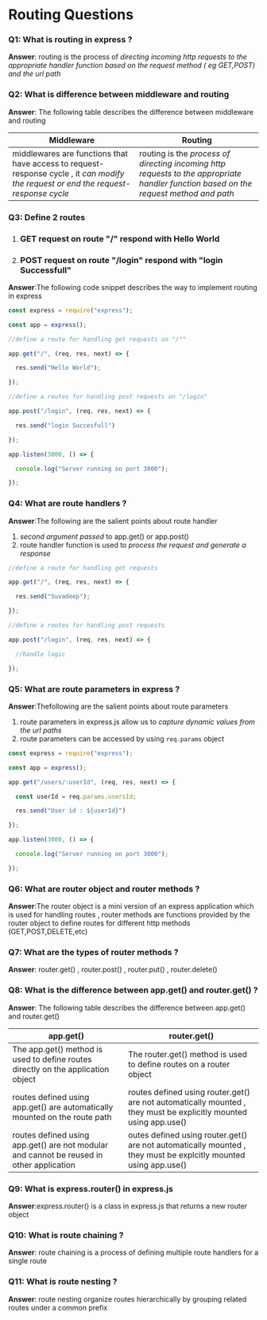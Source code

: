 # Routing Questions

### Q1: What is routing in express ?

**Answer**: routing is the process of *directing incoming http requests to the appropriate handler function based on the request method ( eg GET,POST) and the url path*  

### Q2: What is difference between middleware and routing 

**Answer**: The following table describes the difference between middleware and routing 

| Middleware                                                   | Routing                                                      |
| ------------------------------------------------------------ | ------------------------------------------------------------ |
| middlewares are functions that have access to request-response cycle , it *can modify the request or end the request-response cycle* | routing is the *process of directing  incoming http requests to the appropriate handler function based on the request method and path* |

### Q3: Define 2 routes 

1. ### GET request on  route "/"  respond with  Hello World 

2. ### POST request on  route "/login" respond with "login Successfull"

**Answer**:The following code snippet describes the way to implement routing in express

```javascript
const express = require("express");

const app = express();

//define a route for handling get requests on "/""

app.get("/", (req, res, next) => {

  res.send("Hello World");

});

//define a routes for handling post requests on "/login"

app.post("/login", (req, res, next) => {

  res.send("login Succesfull")

});

app.listen(3000, () => {

  console.log("Server running on port 3000");

});
```

### Q4: What are route handlers ? 

**Answer**:The following are the salient points about route handler 

1. *second argument passed* to app.get() or app.post() 
2.  route handler function is used to *process the request and generate a response* 

```javascript
//define a route for handling get requests

app.get("/", (req, res, next) => {

  res.send("Suvadeep");

});

//define a routes for handling post requests

app.post("/login", (req, res, next) => {

  //handle logic

});
```

### Q5: What are route parameters in express ? 

**Answer**:Thefollowing are the salient points about route parameters 

1. route parameters in express.js allow us to *capture dynamic values from the url paths*
2. route parameters can be accessed by using `req.params` object

```javascript
const express = require("express");

const app = express();

app.get("/users/:userId", (req, res, next) => {

  const userId = req.params.usersId;

  res.send("User id : ${userId}")

});

app.listen(3000, () => {

  console.log("Server running on port 3000");

});
```

### Q6: What are router object and router methods ? 

**Answer**:The router object is a mini version of an express application which is used for handling routes , router methods are functions provided by the router object to define routes for different http methods (GET,POST,DELETE,etc) 

### Q7: What are the types of router methods ? 

**Answer**: router.get() , router.post() , router.put() , router.delete()

### Q8: What is the difference between app.get() and router.get() ? 

**Answer**: The following table describes the difference between app.get() and router.get()

| app.get()                                                    | router.get()                                                 |
| ------------------------------------------------------------ | ------------------------------------------------------------ |
| The app.get() method is used to define routes directly on the application object | The router.get() method is used to define routes on a router object |
| routes defined using app.get() are automatically mounted on the route path | routes defined using router.get() are not automatically mounted , they must be explicitly mounted using app.use() |
| routes defined using app.get() are not modular and cannot be reused in other application | outes defined using router.get()  are not automatically mounted , they must be explcitly mounted using app.use() |

### Q9: What is express.router() in express.js 

**Answer**:express.router() is a class in express.js that returns a new router object 

### Q10: What is route chaining ? 

**Answer**: route chaining is a process of defining multiple route handlers for a single route 

### Q11: What is route nesting ? 

**Answer**: route nesting organize routes hierarchically by grouping related routes under a common prefix